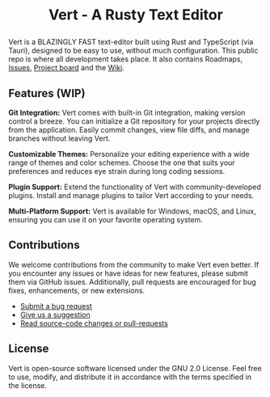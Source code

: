 # <p align="center"> Vert - A Rusty Text Editor </p>

Vert is a BLAZINGLY FAST text-editor built using Rust and TypeScript (via Tauri), designed to be easy to use, without much configuration. This public repo is where all development takes place. It also contains Roadmaps, <a href="https://github.com/davidgordon12/Vert/issues">Issues</a>, <a href="https://github.com/users/davidgordon12/projects/3">Project board</a> and the <a href="https://github.com/davidgordon12/Vert/wiki">Wiki</a>.

## Features (WIP)

**Git Integration:** Vert comes with built-in Git integration, making version control a breeze. You can initialize a Git repository for your projects directly from the application. Easily commit changes, view file diffs, and manage branches without leaving Vert.

**Customizable Themes:** Personalize your editing experience with a wide range of themes and color schemes. Choose the one that suits your preferences and reduces eye strain during long coding sessions.

**Plugin Support:** Extend the functionality of Vert with community-developed plugins. Install and manage plugins to tailor Vert according to your needs.

**Multi-Platform Support:** Vert is available for Windows, macOS, and Linux, ensuring you can use it on your favorite operating system.

## Contributions

We welcome contributions from the community to make Vert even better. If you encounter any issues or have ideas for new features, please submit them via GitHub issues. Additionally, pull requests are encouraged for bug fixes, enhancements, or new extensions.

- <a href="https://github.com/davidgordon12/Vert/issues"> Submit a bug request </a>
- <a href="https://github.com/davidgordon12/Vert/issues"> Give us a suggestion </a>
- <a href="https://github.com/davidgordon12/Vert/pulls"> Read source-code changes or pull-requests </a>

## License 

Vert is open-source software licensed under the GNU 2.0 License. Feel free to use, modify, and distribute it in accordance with the terms specified in the license.
